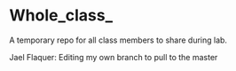 # Whole_class_
A temporary repo for all class members to share during lab.



Jael Flaquer: Editing my own branch to pull to the master
